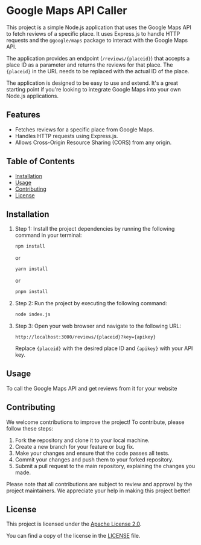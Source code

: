 # Google Maps API Caller

This project is a simple Node.js application that uses the Google Maps API to fetch reviews of a specific place. It uses Express.js to handle HTTP requests and the `@google/maps` package to interact with the Google Maps API.

The application provides an endpoint (`/reviews/{placeid}`) that accepts a place ID as a parameter and returns the reviews for that place. The `{placeid}` in the URL needs to be replaced with the actual ID of the place.

The application is designed to be easy to use and extend. It's a great starting point if you're looking to integrate Google Maps into your own Node.js applications.

## Features

- Fetches reviews for a specific place from Google Maps.
- Handles HTTP requests using Express.js.
- Allows Cross-Origin Resource Sharing (CORS) from any origin.


## Table of Contents

- [Installation](#installation)
- [Usage](#usage)
- [Contributing](#contributing)
- [License](#license)

## Installation

1. Step 1: Install the project dependencies by running the following command in your terminal:

   ```bash
   npm install
   ```

   or

   ```bash
   yarn install
   ```

   or

   ```bash
   pnpm install
   ```
2. Step 2: Run the project by executing the following command:

   ```bash
   node index.js
   ```
3. Step 3: Open your web browser and navigate to the following URL:

   ```
   http://localhost:3000/reviews/{placeid}?key={apikey}
   ```

   Replace `{placeid}` with the desired place ID and `{apikey}` with your API key.

## Usage

To call the Google Maps API and get reviews from it for your website

## Contributing

We welcome contributions to improve the project! To contribute, please follow these steps:

1. Fork the repository and clone it to your local machine.
2. Create a new branch for your feature or bug fix.
3. Make your changes and ensure that the code passes all tests.
4. Commit your changes and push them to your forked repository.
5. Submit a pull request to the main repository, explaining the changes you made.

Please note that all contributions are subject to review and approval by the project maintainers. We appreciate your help in making this project better!

## License

This project is licensed under the [Apache License 2.0](https://www.apache.org/licenses/LICENSE-2.0).

You can find a copy of the license in the [LICENSE](LICENSE) file.
